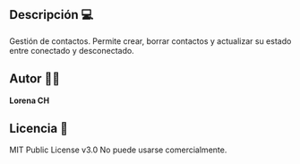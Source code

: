 ## Descripción 💻

Gestión de contactos. Permite crear, borrar contactos y actualizar su estado entre conectado y desconectado.

## Autor 👩‍💻

**Lorena CH**

## Licencia 📄

MIT Public License v3.0
No puede usarse comercialmente.
